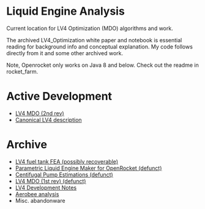 # Liquid Engine Analysis

Current location for LV4 Optimization (MDO) algorithms and work.

The archived LV4_Optimization white paper and notebook is essential reading for background info and conceptual explanation. My code follows directly from it and some other archived work.

Note, Openrocket only works on Java 8 and below. Check out the readme in rocket_farm.

# Active Development
* [LV4 MDO (2nd rev)](http://nbviewer.ipython.org/github/psas/liquid-engine-analysis/blob/master/optimizer.ipynb)
* [Canonical LV4 description](http://nbviewer.ipython.org/github/psas/liquid-engine-analysis/blob/master/LV4_canonical/lv4_optimizer_output.txt)

# Archive
* [LV4 fuel tank FEA (possibly recoverable)](http://nbviewer.ipython.org/github/psas/liquid-engine-analysis/blob/master/archive/AirframeFEA/LV4FuelTankParameters.ipynb)
* [Parametric Liquid Engine Maker for OpenRocket (defunct)](http://nbviewer.ipython.org/github/psas/liquid-engine-analysis/blob/master/delta-v-estimations/fake-liquid-motor.ipynb)
* [Centifugal Pump Estimations (defunct)](http://nbviewer.ipython.org/github/psas/liquid-engine-analysis/blob/master/archive/electric_pump_calcs/pump_sizing.ipynb)
* [LV4 MDO (1st rev) (defunct)](http://nbviewer.ipython.org/github/psas/liquid-engine-analysis/blob/master/archive/LV4_Optimization.ipynb)
* [LV4 Development Notes](http://nbviewer.ipython.org/github/psas/liquid-engine-analysis/blob/master/archive/rocket_notes)
* [Aerobee analysis](http://nbviewer.ipython.org/github/psas/liquid-engine-analysis/blob/master/archive/aerobee-150-reconstruction/AJ11-26.ipynb)
* Misc. abandonware
